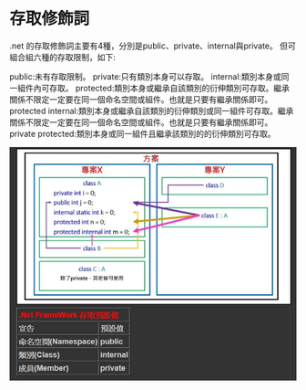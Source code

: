 存取修飾詞
===
.net 的存取修飾詞主要有4種，分別是public、private、internal與private。
但可組合組六種的存取限制，如下:

public:未有存取限制。
private:只有類別本身可以存取。
internal:類別本身或同一組件內可存取。
protected:類別本身或繼承自該類別的衍伸類別可存取。繼承關係不限定一定要在同一個命名空間或組件。也就是只要有繼承關係即可。
protected internal:類別本身或繼承自該類別的衍伸類別或同一組件可存取。繼承關係不限定一定要在同一個命名空間或組件。也就是只要有繼承關係即可。
private protected:類別本身或同一組件且繼承該類別的的衍伸類別可存取。

![存取修飾](存取修飾.jpg)
